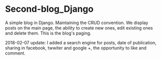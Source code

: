 # Second-blog_Django
A simple blog in Django. Maintaining the CRUD convention. We display posts on the main page, the ability to create new ones, edit existing ones and delete them. This is the blog's paging.

2018-02-07 update:
I added a search engine for posts, date of publication, sharing in facebook, twwiter and google +, the opportunity to like and comment.
